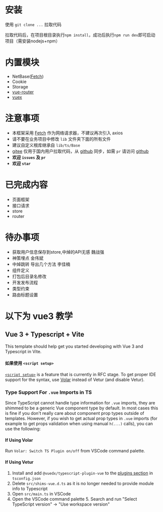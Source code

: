 # 安装

使用 `git clone ...` 拉取代码

拉取代码后，在项目根目录执行`npm install`，成功后执行`npm run dev`即可启动项目（需安装nodejs+npm）

# 内置模块
* NetBase([Fetch](https://developer.mozilla.org/zh-CN/docs/Web/API/Fetch_API/Using_Fetch))
* Cookie
* Storage
* [vue-router](https://next.router.vuejs.org/zh/)
* [vuex](https://next.vuex.vuejs.org/zh/)

# 注意事项
* 本框架采用 [Fetch](https://developer.mozilla.org/zh-CN/docs/Web/API/Fetch_API/Using_Fetch) 作为网络请求器，不建议再次引入 axios
* 请不要在业务项目中修改 `lib` 文件夹下面的所有文件
* 建议自定义根库继承自 `lib/ts/Base`
* [gitee](https://gitee.com/phcs/vite-ts-quick) 仅用于国内用户拉取代码，从 [github](https://github.com/pohunchn/vite-ts-quick) 同步，如需 `pr` 请访问 [github](https://github.com/pohunchn/vite-ts-quick)
* **欢迎 `issues` 及 `pr`**
* **欢迎 `star`**

# 已完成内容
* 页面框架
* 接口请求
* store
* router

# 待办事项
* 获取用户信息保存到store,中焯的API无感 魏战强
* 神策埋点 金伟斌
* 中焯跳转 导出几个方法 李佳楠
* 组件定义
* 打包后目录名修改
* 开发发布流程
* 类型约束
* 路由标题设置

# 以下为 vue3 教学

## Vue 3 + Typescript + Vite

This template should help get you started developing with Vue 3 and Typescript in Vite.

#### 如果使用 `<script setup>`

[`<script setup>`](https://github.com/vuejs/rfcs/pull/227) is a feature that is currently in RFC stage. To get proper IDE support for the syntax, use [Volar](https://marketplace.visualstudio.com/items?itemName=johnsoncodehk.volar) instead of Vetur (and disable Vetur).

### Type Support For `.vue` Imports in TS

Since TypeScript cannot handle type information for `.vue` imports, they are shimmed to be a generic Vue component type by default. In most cases this is fine if you don't really care about component prop types outside of templates. However, if you wish to get actual prop types in `.vue` imports (for example to get props validation when using manual `h(...)` calls), you can use the following:

#### If Using Volar

Run `Volar: Switch TS Plugin on/off` from VSCode command palette.

#### If Using Vetur

1. Install and add `@vuedx/typescript-plugin-vue` to the [plugins section](https://www.typescriptlang.org/tsconfig#plugins) in `tsconfig.json`
2. Delete `src/shims-vue.d.ts` as it is no longer needed to provide module info to Typescript
3. Open `src/main.ts` in VSCode
4. Open the VSCode command palette 5. Search and run "Select TypeScript version" -> "Use workspace version"


